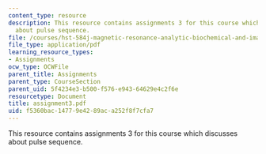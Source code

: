 ```yaml
---
content_type: resource
description: This resource contains assignments 3 for this course which discusses
  about pulse sequence.
file: /courses/hst-584j-magnetic-resonance-analytic-biochemical-and-imaging-techniques-spring-2006/f5360bac14779e4289aca252f8f7cfa7_assignment3.pdf
file_type: application/pdf
learning_resource_types:
- Assignments
ocw_type: OCWFile
parent_title: Assignments
parent_type: CourseSection
parent_uid: 5f4234e3-b500-f576-e943-64629e4c2f6e
resourcetype: Document
title: assignment3.pdf
uid: f5360bac-1477-9e42-89ac-a252f8f7cfa7
---
```

This resource contains assignments 3 for this course which discusses about pulse sequence.

